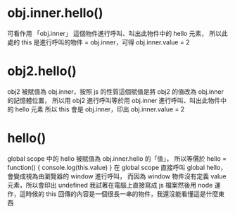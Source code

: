 # obj.inner.hello()
可看作用 「obj.inner」 這個物件進行呼叫、叫出此物件中的 hello 元素，
所以此處的 this 是進行呼叫的物件 = obj.inner，可得 obj.inner.value = 2

# obj2.hello()
obj2 被賦值為 obj.inner，按照 js 的性質這個賦值是將 obj2 的值改為 obj.inner 的記憶體位置，
所以用 obj2 進行呼叫等於用 obj.inner 進行呼叫、叫出此物件中的 hello 元素
所以 this 會是 obj.inner，印出 obj.inner.value = 2

# hello()
global scope 中的 hello 被賦值為 obj.inner.hello 的「值」，
所以等價於 
hello = function() {
  console.log(this.value)
}
在 global scope 直接呼叫 global hello，會變成視為由瀏覽器的 window 進行呼叫，
而因為 window 物件沒有定義 value 元素，所以會印出 undefined
我試著在電腦上直接寫成 js 檔案然後用 node 運作，這時候的 this 回傳的內容是一個很長一串的物件，我還沒能看懂這是什麼東西
